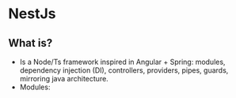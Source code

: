 # NestJs

## What is?
- Is a Node/Ts framework inspired in Angular + Spring: modules, dependency injection (DI), controllers, providers, pipes, guards, mirroring java architecture.
- Modules: 